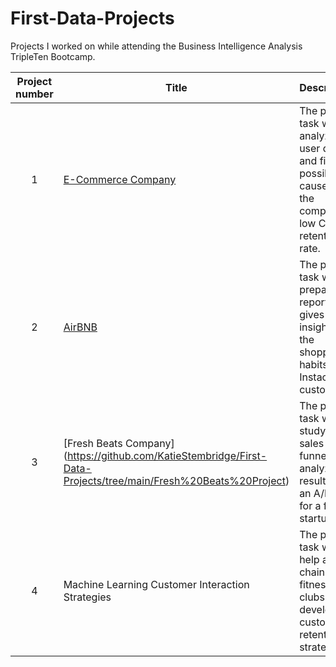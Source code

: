 # First-Data-Projects
Projects I worked on while attending the Business Intelligence Analysis TripleTen Bootcamp.


| Project number | Title | Description |
| :-----------: | ----------- |----------- |
| 1 | [E-Commerce Company](https://github.com/KatieStembridge/First-Data-Projects/tree/main/E-Commerce%20Company)| The project task was to analyze user data and find possible causes for the company’s low CR and retention rate. |
| 2 | [AirBNB](https://github.com/KatieStembridge/First-Data-Projects/tree/main/AirBNB%20Project) | The project task was to prepare a report that gives insight into the shopping habits of Instacart customers |
| 3 | [Fresh Beats Company] (https://github.com/KatieStembridge/First-Data-Projects/tree/main/Fresh%20Beats%20Project) | The project task was to study the sales funnel and analyze the results of an A/B test for a food startup. |
| 4 | Machine Learning Customer Interaction Strategies | The project task was to help a chain of fitness clubs develop a customer retention strategy. |
